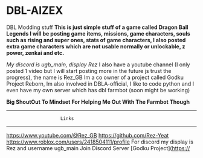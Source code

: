 # DBL-AIZEX
DBL Modding stuff
**This is just simple stuff of a game called **Dragon Ball Legends** I will be posting game items, missions, game characters, souls such as rising and super ones, stats of game characters, I also posted extra game characters which are not usable normally or unlockable, z power, zenkai and etc.**

*My discord is ugb_main, display Rez*
I also have a youtube channel (I only posted 1 video but I will start posting more in the future js trust the progress), the name is Rez_GB
Im a co owner of a project called Godku Project Reborn, Im also involved in DBLA-official, I like to code python and I even have my own server which has dbl farmbot (soon might be working)

**Big ShoutOut To Mindset For Helping Me Out With The Farmbot Though**

_____________________________________________________

                        Links

_____________________________________________________

https://www.youtube.com/@Rez_GB
https://github.com/Rez-Yeat
https://www.roblox.com/users/2418504111/profile
For discord my display is Rez and username ugb_main
Join Discord Server [Godku Project]([https://](https://discord.com/channels/1246530075885568050/1246530077567750204)
